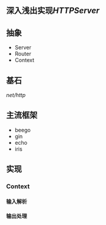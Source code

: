 ## 深入浅出实现*HTTPServer*

## 抽象
- Server
- Router
- Context

## 基石
*net/http*

## 主流框架
- beego
- gin
- echo
- iris

## 实现
### Context
#### 输入解析
#### 输出处理